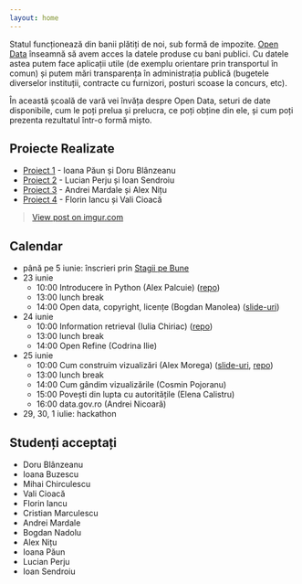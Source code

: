 ```yaml
---
layout: home
---
```


Statul funcționează din banii plătiți de noi, sub formă de impozite.
[Open Data](https://en.wikipedia.org/wiki/Open_data) înseamnă să avem
acces la datele produse cu bani publici. Cu datele astea putem face
aplicații utile (de exemplu orientare prin transportul în comun) și
putem mări transparența în administrația publică (bugetele diverselor
instituții, contracte cu furnizori, posturi scoase la concurs, etc).

În această școală de vară vei învăța despre Open Data, seturi de date
disponibile, cum le poți prelua și prelucra, ce poți obține din ele, și
cum poți prezenta rezultatul într-o formă mișto.

## Proiecte Realizate
* [Proiect 1](http://rosedu.github.io/opendata-2015-projects/bac-populatie) - Ioana Păun și Doru Blânzeanu
* [Proiect 2](http://rosedu.github.io/opendata-2015-projects/fonduri-spitale) - Lucian Perju și Ioan Sendroiu
* [Proiect 3](http://rosedu.github.io/opendata-2015-projects/muzee) - Andrei Mardale și Alex Nițu
* [Proiect 4](http://rosedu.github.io/opendata-2015-projects/somaj-durata-viata) - Florin Iancu și Vali Cioacă

<blockquote class="imgur-embed-pub" lang="en" data-id="a/mw12m"><a href="//imgur.com/a/mw12m">View post on imgur.com</a></blockquote><script async src="//s.imgur.com/min/embed.js" charset="utf-8"></script>

## Calendar
* până pe 5 iunie: înscrieri prin [Stagii pe Bune](http://www.stagiipebune.ro/stagii.html&id=2216&category=103)
* 23 iunie
  * 10:00 Introducere în Python (Alex Palcuie) ([repo](https://github.com/palcu/cdl-python-lab))
  * 13:00 lunch break
  * 14:00 Open data, copyright, licențe (Bogdan Manolea) ([slide-uri](media/slides-bogdan.pdf))
* 24 iunie
  * 10:00 Information retrieval (Iulia Chiriac) ([repo](https://github.com/iuliachiriac/open-data-ss))
  * 13:00 lunch break
  * 14:00 Open Refine (Codrina Ilie)
* 25 iunie
  * 10:00 Cum construim vizualizări (Alex Morega) ([slide-uri](media/slides-alexm.pdf), [repo](https://github.com/mgax/workshop-odss-vis))
  * 13:00 lunch break
  * 14:00 Cum gândim vizualizările (Cosmin Pojoranu)
  * 15:00 Povești din lupta cu autoritățile (Elena Calistru)
  * 16:00 data.gov.ro (Andrei Nicoară)
* 29, 30, 1 iulie: hackathon

## Studenți acceptați
* Doru Blânzeanu
* Ioana Buzescu
* Mihai Chirculescu
* Vali Cioacă
* Florin Iancu
* Cristian Marculescu
* Andrei Mardale
* Bogdan Nadolu
* Alex Nițu
* Ioana Păun
* Lucian Perju
* Ioan Sendroiu
